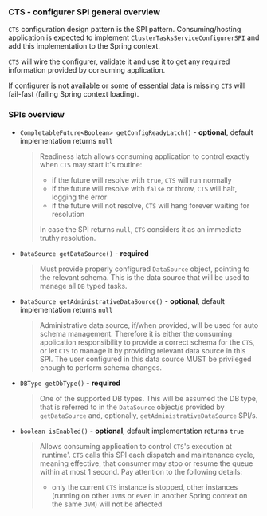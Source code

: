 ### CTS - configurer SPI general overview

`CTS` configuration design pattern is the SPI pattern.
Consuming/hosting application is expected to implement `ClusterTasksServiceConfigurerSPI` and add this implementation to the Spring context.

`CTS` will wire the configurer, validate it and use it to get any required information provided by consuming application.

If configurer is not available or some of essential data is missing `CTS` will fail-fast (failing Spring context loading).

### SPIs overview

* `CompletableFuture<Boolean> getConfigReadyLatch()` - __optional__, default implementation returns `null`
    > Readiness latch allows consuming application to control exactly when `CTS` may start it's routine:
    > - if the future will resolve with `true`, `CTS` will run normally
    > - if the future will resolve with `false` or throw, `CTS` will halt, logging the error
    > - if the future will not resolve, `CTS` will hang forever waiting for resolution
    >
    > In case the SPI returns `null`, `CTS` considers it as an immediate truthy resolution.


* `DataSource getDataSource()` - __required__
    > Must provide properly configured `DataSource` object, pointing to the relevant schema.
    This is the data source that will be used to manage all `DB` typed tasks. 


* `DataSource getAdministrativeDataSource()` - __optional__, default implementation returns `null`
    > Administrative data source, if/when provided, will be used for auto schema management.
    Therefore it is either the consuming application responsibility to provide a correct schema for the `CTS`, or let `CTS` to manage it by providing relevant data source in this SPI.
    The user configured in this data source MUST be privileged enough to perform schema changes. 


* `DBType getDbType()` - __required__
    > One of the supported DB types. This will be assumed the DB type, that is referred to in the `DataSource` object/s provided by `getDataSource` and, optionally, `getAdministrativeDataSource` SPI/s.


* `boolean isEnabled()` - __optional__, default implementation returns `true`
    > Allows consuming application to control `CTS`'s execution at 'runtime'.
    `CTS` calls this SPI each dispatch and maintenance cycle, meaning effective, that consumer may stop or resume the queue within at most 1 second.
    Pay attention to the following details:
    > - only the current `CTS` instance is stopped, other instances (running on other `JVM`s or even in another Spring context on the same `JVM`) will not be affected
    